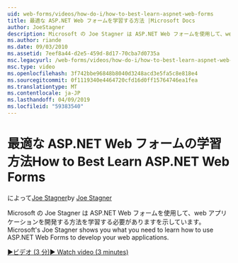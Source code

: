 ```yaml
---
uid: web-forms/videos/how-do-i/how-to-best-learn-aspnet-web-forms
title: 最適な ASP.NET Web フォームを学習する方法 |Microsoft Docs
author: JoeStagner
description: Microsoft の Joe Stagner は ASP.NET Web フォームを使用して、web アプリケーションを開発する方法を学習する必要がありますを示しています。
ms.author: riande
ms.date: 09/03/2010
ms.assetid: 7eef8a44-d2e5-459d-8d17-70cba7d0735a
msc.legacyurl: /web-forms/videos/how-do-i/how-to-best-learn-aspnet-web-forms
msc.type: video
ms.openlocfilehash: 3f742bbe96848b8040d3248acd3e5fa5c8e818e4
ms.sourcegitcommit: 0f1119340e4464720cfd16d0ff15764746ea1fea
ms.translationtype: MT
ms.contentlocale: ja-JP
ms.lasthandoff: 04/09/2019
ms.locfileid: "59383540"
---
```

# <a name="how-to-best-learn-aspnet-web-forms"></a><span data-ttu-id="3629d-103">最適な ASP.NET Web フォームの学習方法</span><span class="sxs-lookup"><span data-stu-id="3629d-103">How to Best Learn ASP.NET Web Forms</span></span>

<span data-ttu-id="3629d-104">によって[Joe Stagner](https://github.com/JoeStagner)</span><span class="sxs-lookup"><span data-stu-id="3629d-104">by [Joe Stagner](https://github.com/JoeStagner)</span></span>

<span data-ttu-id="3629d-105">Microsoft の Joe Stagner は ASP.NET Web フォームを使用して、web アプリケーションを開発する方法を学習する必要がありますを示しています。</span><span class="sxs-lookup"><span data-stu-id="3629d-105">Microsoft's Joe Stagner shows you what you need to learn how to use ASP.NET Web Forms to develop your web applications.</span></span>

[<span data-ttu-id="3629d-106">&#9654;ビデオ (3 分)</span><span class="sxs-lookup"><span data-stu-id="3629d-106">&#9654; Watch video (3 minutes)</span></span>](https://channel9.msdn.com/Blogs/ASP-NET-Site-Videos/how-to-best-learn-aspnet-web-forms)
